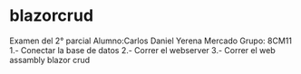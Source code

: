 # blazorcrud
Examen del 2° parcial 
Alumno:Carlos Daniel Yerena Mercado
Grupo: 8CM11
1.- Conectar la base de datos
2.- Correr el webserver
3.- Correr el web assambly blazor crud
